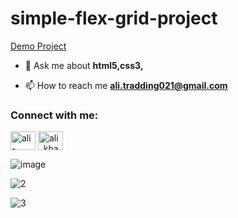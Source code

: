 # simple-flex-grid-project

[Demo Project](https://alikhazaeii.github.io/simple-flex-grid-project/)

- 💬 Ask me about **html5,css3,**

- 📫 How to reach me **ali.tradding021@gmail.com**

<h3 align="left">Connect with me:</h3>
<p align="left">
<a href="https://linkedin.com/in/ali-khazaei021" target="blank"><img align="center" src="https://raw.githubusercontent.com/rahuldkjain/github-profile-readme-generator/master/src/images/icons/Social/linked-in-alt.svg" alt="ali-khazaei021" height="30" width="40" /></a>
<a href="https://instagram.com/ali_khazaei_developer" target="blank"><img align="center" src="https://raw.githubusercontent.com/rahuldkjain/github-profile-readme-generator/master/src/images/icons/Social/instagram.svg" alt="ali_khazaei_developer" height="30" width="40" /></a>
</p>





![image](https://github.com/user-attachments/assets/da7b1db6-c58f-461e-9584-929126157530)

![2](https://github.com/user-attachments/assets/cb047053-d53b-4416-bac6-881cdca56a69)


![3](https://github.com/user-attachments/assets/1f778355-a7f0-4749-b3fe-db581a8399b4)
